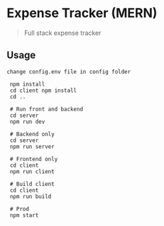 # Expense Tracker (MERN)

> Full stack expense tracker

## Usage

```
change config.env file in config folder
```

```
 npm install
 cd client npm install
 cd ..

 # Run front and backend
 cd server
 npm run dev

 # Backend only
 cd server
 npm run server

 # Frontend only
 cd client
 npm run client

 # Build client
 cd client
 npm run build

 # Prod
 npm start
```
